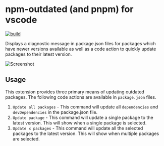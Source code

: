 # npm-outdated (and pnpm) for vscode

[![build](https://github.com/rentalhost/vscode-npm-outdated/actions/workflows/build.yml/badge.svg)](https://github.com/rentalhost/vscode-npm-outdated/actions/workflows/build.yml)

Displays a diagnostic message in package.json files for packages which have newer versions available as well as a code action to quickly update packages to their latest version.

![Screenshot](https://github.com/rentalhost/vscode-npm-outdated/blob/main/images/screenshot.jpg)

## Usage

This extension provides three primary means of updating outdated packages. The following code actions are available in `package.json` files.

1. `Update all packages` - This command will update all `dependencies` and `devDependencies` in the package.json file.
1. `Update package` - This command will update a single package to the latest version. This will show when a single package is selected.
1. `Update x packages` - This command will update all the selected packages to the latest version. This will show when multiple packages are selected.
